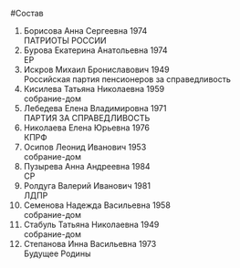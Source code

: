 #Состав
1. Борисова Анна Сергеевна 1974   
    ПАТРИОТЫ РОССИИ
2. Бурова Екатерина Анатольевна 1974   
    ЕР
3. Искров Михаил Брониславович 1949   
    Российская партия пенсионеров за справедливость
4. Кисилева Татьяна Николаевна 1959   
    собрание-дом
5. Лебедева Елена Владимировна 1971   
    ПАРТИЯ ЗА СПРАВЕДЛИВОСТЬ
6. Николаева Елена Юрьевна 1976   
    КПРФ
7. Осипов Леонид Иванович 1953   
    собрание-дом
8. Пузырева Анна Андреевна 1984   
    СР
9. Ролдуга Валерий Иванович 1981   
    ЛДПР
10. Семенова Надежда Васильевна 1958   
    собрание-дом
11. Стабуль Татьяна Николаевна 1949   
    собрание-дом
12. Степанова Инна Васильевна 1973   
    Будущее Родины
